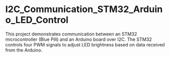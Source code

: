 # I2C_Communication_STM32_Arduino_LED_Control
This project demonstrates communication between an STM32 microcontroller (Blue Pill) and an Arduino board over I2C. The STM32 controls four PWM signals to adjust LED brightness based on data received from the Arduino.
